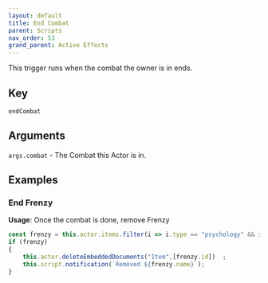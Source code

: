 ```yaml
---
layout: default
title: End Combat
parent: Scripts
nav_order: 53
grand_parent: Active Effects
---
```

This trigger runs when the combat the owner is in ends.

## Key

`endCombat`

## Arguments 

`args.combat` - The Combat this Actor is in.

## Examples

### End Frenzy

**Usage**: Once the combat is done, remove Frenzy

```js
const frenzy = this.actor.items.filter(i => i.type == "psychology" && i.name == "Frenzy")
if (frenzy) 
{
    this.actor.deleteEmbeddedDocuments("Item",[frenzy.id])  ;
    this.script.notification(`Removed ${frenzy.name}`);
}
    
```